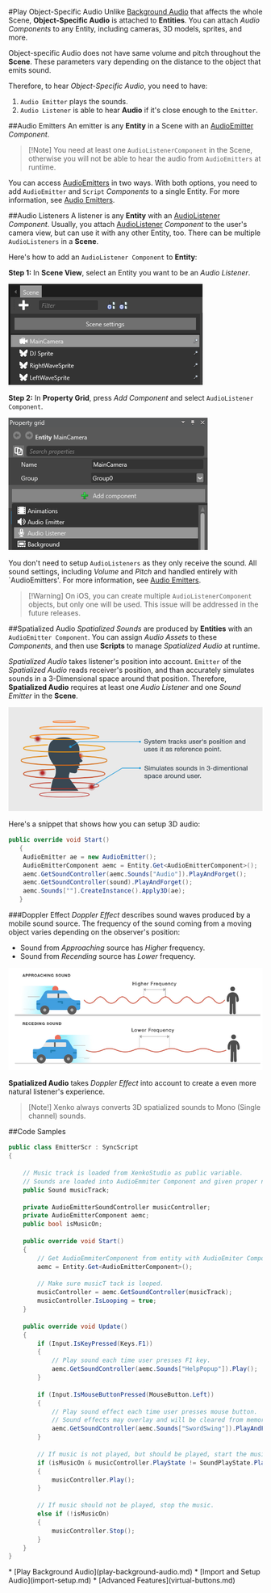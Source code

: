 #Play Object-Specific Audio
Unlike [Background Audio](play-background-audio.md) that affects the whole Scene,
**Object-Specific Audio** is attached to **Entities**.
You can attach _Audio Components_ to any Entity, including cameras, 3D models, sprites, and more.

Object-specific Audio does not have same volume and pitch throughout the **Scene**.
These parameters vary depending on the distance to the object that emits sound.
 
Therefore, to hear _Object-Specific Audio_, you need to have:

1. `Audio Emitter` plays the sounds.
2. `Audio Listener` is able to hear **Audio** if it's close enough to the `Emitter`.

##Audio Emitters
An emitter is any **Entity** in a Scene with an [AudioEmitter](xref="SiliconStudio.Xenko.Audio.AudioEmitter") _Component_.

> [!Note] You need at least one ``AudioListenerComponent`` in the Scene,
> otherwise you will not be able to hear the audio from `AudioEmitters` at runtime.

You can access [AudioEmitters](xref="SiliconStudio.Xenko.Audio.AudioEmitter") in two ways.
With both options, you need to add `AudioEmitter` and `Script` _Components_ to a single Entity.
For more information, see [Audio Emitters](audio-emitters.md).

##Audio Listeners
A listener is any **Entity** with an [AudioListener](xref="SiliconStudio.Xenko.Audio.AudioListener") _Component_.
Usually, you attach [AudioListener](xref="SiliconStudio.Xenko.Audio.AudioListener") _Component_ to the user's camera view,
but can use it with any other Entity, too.
There can be multiple `AudioListeners` in a **Scene**.

Here's how to add an `AudioListener Component` to **Entity**:

**Step 1:**  In **Scene View**, select an Entity you want to be an _Audio Listener_.

![Select an Entity](media/audio-add-audiolistener-component-select-entity.png)

**Step 2:** In **Property Grid**, press _Add Component_ and select `AudioListener Component`.

![Add AudioListener Component](media/audio-add-audiolistener-component.png)

You don't need to setup `AudioListeners` as they only receive the sound.
All sound settings, including _Volume_ and _Pitch_ and handled entirely with `AudioEmitters'.
For more information, see [Audio Emitters](audio-emitters.md).

> [!Warning] On iOS, you can create multiple `AudioListenerComponent` objects, but only one will be used.
> This issue will be addressed in the future releases.

##Spatialized Audio
_Spatialized Sounds_ are produced by **Entities** with an `AudioEmitter Component`.
You can assign _Audio Assets_ to these _Components_, and then use **Scripts** to manage _Spatialized Audio_ at runtime.

_Spatialized Audio_ takes listener's position into account.
`Emitter` of the _Spatialized Audio_ reads receiver's position,
and than accurately simulates sounds in a 3-Dimensional space around that position.
Therefore, **Spatialized Audio** requires at least one _Audio Listener_ and one _Sound Emitter_ in the **Scene**.

![Spatialized Audio](media/audio-index-spatialized-audio.png)

Here's a snippet that shows how you can setup 3D audio:

```cs
public override void Start()
   {
    AudioEmitter ae = new AudioEmitter();
    AudioEmitterComponent aemc = Entity.Get<AudioEmitterComponent>();
    aemc.GetSoundController(aemc.Sounds["Audio"]).PlayAndForget();
    aemc.GetSoundController(sound).PlayAndForget();
    aemc.Sounds[""].CreateInstance().Apply3D(ae);
   }
```

###Doppler Effect
_Doppler Effect_ describes sound waves produced by a mobile sound source.
The frequency of the sound coming from a moving object varies depending on the observer's position:

* Sound from _Approaching_ source has _Higher_ frequency.
* Sound from _Recending_ source has _Lower_ frequency.

![Doppler Effect](media/audio-index-play-audio-doppler-effect.png)

**Spatialized Audio** takes _Doppler Effect_ into account to create a even more natural listener's experience.

> [Note!] Xenko always converts 3D spatialized sounds to Mono (Single channel) sounds.

##Code Samples

```cs
public class EmitterScr : SyncScript
{
        
    // Music track is loaded from XenkoStudio as public variable.
    // Sounds are loaded into AudioEmmiter Component and given proper names.
    public Sound musicTrack;

    private AudioEmitterSoundController musicController;
    private AudioEmitterComponent aemc;
    public bool isMusicOn;

    public override void Start()
    {
        // Get AudioEmmiterComponent from entity with AudioEmiter Component.
        aemc = Entity.Get<AudioEmitterComponent>();

        // Make sure musicT tack is looped.
        musicController = aemc.GetSoundController(musicTrack);
        musicController.IsLooping = true;
    }

    public override void Update()
    {
        if (Input.IsKeyPressed(Keys.F1))
        {
            // Play sound each time user presses F1 key.
            aemc.GetSoundController(aemc.Sounds["HelpPopup"]).Play();
        }

        if (Input.IsMouseButtonPressed(MouseButton.Left))
        {
            // Play sound effect each time user presses mouse button.
            // Sound effects may overlay and will be cleared from memory once finished.
            aemc.GetSoundController(aemc.Sounds["SwordSwing"]).PlayAndForget();
        }

        // If music is not played, but should be played, start the music.
        if (isMusicOn & musicController.PlayState != SoundPlayState.Playing)
        {
            musicController.Play();
        }

        // If music should not be played, stop the music.
        else if (!isMusicOn)
        {
            musicController.Stop();
        }
    }
}
```

<div class="doc-relatedtopics">
* [Play Background Audio](play-background-audio.md)
* [Import and Setup Audio](import-setup.md)
* [Advanced Features](virtual-buttons.md)
</div>
